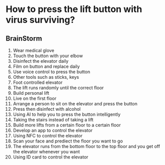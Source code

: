 # How to press the lift button with virus surviving?

## BrainStorm


1.	Wear medical glove
2.	Touch the button with your elbow
3.	Disinfect the elevator daily
4.	Film on button and replace daily
5.	Use voice control to press the button
6.	Other tools such as sticks, keys
7.	Foot controlled elevator
8.	The lift runs randomly until the correct floor
9.	Build personal lift
10.	Live on the first floor
11.	Arrange a person to sit on the elevator and press the button
12.	Press then disinfect with alcohol
13.	Using AI to help you to press the button intelligently
14. Taking the stairs instead of taking a lift
15. Build more lifts from a certain floor to a certain floor
16. Develop an app to control the elevator
17. Using NFC to control the elevator
18. Scan your face and prediect the floor you want to go
19. The elevator runs from the bottom floor to the top floor and you get off the elevator whenever you want
20.  Using ID card to control the elevator

